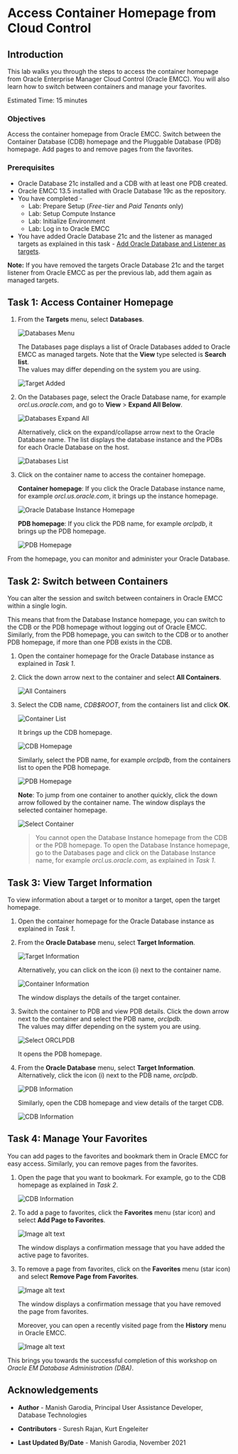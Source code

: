 # Access Container Homepage from Cloud Control

## Introduction

This lab walks you through the steps to access the container homepage from Oracle Enterprise Manager Cloud Control (Oracle EMCC). You will also learn how to switch between containers and manage your favorites.

Estimated Time: 15 minutes

### Objectives

Access the container homepage from Oracle EMCC. Switch between the Container Database (CDB) homepage and the Pluggable Database (PDB) homepage. Add pages to and remove pages from the favorites.

### Prerequisites

 - Oracle Database 21c installed and a CDB with at least one PDB created.
 - Oracle EMCC 13.5 installed with Oracle Database 19c as the repository.
 - You have completed -
    - Lab: Prepare Setup (*Free-tier* and *Paid Tenants* only)
    - Lab: Setup Compute Instance
    - Lab: Initialize Environment
    - Lab: Log in to Oracle EMCC
 - You have added Oracle Database 21c and the listener as managed targets as explained in this task - [Add Oracle Database and Listener as targets](?lab=manage-targets#Task2:AddOracleDatabaseandListenerastargets).

**Note:** If you have removed the targets Oracle Database 21c and the target listener from Oracle EMCC as per the previous lab, add them again as managed targets. 

## Task 1: Access Container Homepage

1.  From the **Targets** menu, select **Databases**.

    ![Databases Menu](../manage-targets/images/emcc-target-005-dbmenu.png)

    The Databases page displays a list of Oracle Databases added to Oracle EMCC as managed targets. Note that the **View** type selected is **Search list**.   
	The values may differ depending on the system you are using.  

    ![Target Added](../manage-targets/images/emcc-target-014-dbhome.png)

2.  On the Databases page, select the Oracle Database name, for example *orcl.us.oracle.com*, and go to **View** > **Expand All Below**. 

    ![Databases Expand All](images/emcc-dbhome-001-expandall.png)

    Alternatively, click on the expand/collapse arrow next to the Oracle Database name. The list displays the database instance and the PDBs for each Oracle Database on the host.

    ![Databases List](images/emcc-dbhome-002-dblist.png)

3.  Click on the container name to access the container homepage.

    **Container homepage**: If you click the Oracle Database instance name, for example *orcl.us.oracle.com*, it brings up the instance homepage.

    ![Oracle Database Instance Homepage](images/emcc-dbhome-003-instancehome.png)

    **PDB homepage**: If you click the PDB name, for example *orclpdb*, it brings up the PDB homepage.

    ![PDB Homepage](images/emcc-dbhome-004-pdbhome.png)

From the homepage, you can monitor and administer your Oracle Database.

## Task 2: Switch between Containers

You can alter the session and switch between containers in Oracle EMCC within a single login.

This means that from the Database Instance homepage, you can switch to the CDB or the PDB homepage without logging out of Oracle EMCC. Similarly, from the PDB homepage, you can switch to the CDB or to another PDB homepage, if more than one PDB exists in the CDB.

1.  Open the container homepage for the Oracle Database instance as explained in *Task 1*.   

2.  Click the down arrow next to the container and select **All Containers**.

    ![All Containers](images/emcc-dbhome-005-allcontainers.png)

3.  Select the CDB name, *CDB$ROOT*, from the containers list and click **OK**.  

    ![Container List](images/emcc-dbhome-006-containerlistcdb.png)

    It brings up the CDB homepage. 

    ![CDB Homepage](images/emcc-dbhome-007-cdbhome.png)

    Similarly, select the PDB name, for example *orclpdb*, from the containers list to open the PDB homepage.

    ![PDB Homepage](images/emcc-dbhome-004-pdbhome.png)

    **Note**: To jump from one container to another quickly, click the down arrow followed by the container name. The window displays the selected container homepage.

    ![Select Container](images/emcc-dbhome-008-selectcontainer.png)

	> You cannot open the Database Instance homepage from the CDB or the PDB homepage. To open the Database Instance homepage, go to the Databases page and click on the Database Instance name, for example *orcl.us.oracle.com*, as explained in *Task 1*. 

## Task 3: View Target Information

To view information about a target or to monitor a target, open the target homepage. 

1.  Open the container homepage for the Oracle Database instance as explained in *Task 1*.   

2.  From the **Oracle Database** menu, select **Target Information**. 

    ![Target Information](images/emcc-dbhome-009-targetinfo.png)

    Alternatively, you can click on the icon (i) next to the container name.

    ![Container Information](images/emcc-dbhome-010-containerinfo.png)

    The window displays the details of the target container.   

3.  Switch the container to PDB and view PDB details. Click the down arrow next to the container and select the PDB name, *orclpdb*.  
    The values may differ depending on the system you are using.

    ![Select ORCLPDB](images/emcc-dbhome-011-selectpdb.png)

    It opens the PDB homepage.  

4.  From the **Oracle Database** menu, select **Target Information**.  
    Alternatively, click the icon (i) next to the PDB name, *orclpdb*.

    ![PDB Information](images/emcc-dbhome-012-pdbinfo.png)

    Similarly, open the CDB homepage and view details of the target CDB.

    ![CDB Information](images/emcc-dbhome-013-cdbinfo.png)

## Task 4: Manage Your Favorites

You can add pages to the favorites and bookmark them in Oracle EMCC for easy access. Similarly, you can remove pages from the favorites.

1.  Open the page that you want to bookmark. For example, go to the CDB homepage as explained in *Task 2*.

    ![CDB Information](images/emcc-dbhome-007-cdbhome.png)

2.  To add a page to favorites, click the **Favorites** menu (star icon) and select **Add Page to Favorites**.

    ![Image alt text](images/emcc-dbhome-014-favoriteadd.png)

    The window displays a confirmation message that you have added the active page to favorites.   

3.  To remove a page from favorites, click on the **Favorites** menu (star icon) and select **Remove Page from Favorites**.

    ![Image alt text](images/emcc-dbhome-015-favoriteremove.png)

    The window displays a confirmation message that you have removed the page from favorites.

    Moreover, you can open a recently visited page from the **History** menu in Oracle EMCC. 

    ![Image alt text](images/emcc-dbhome-016-history.png)

This brings you towards the successful completion of this workshop on *Oracle EM Database Administration (DBA)*.

## Acknowledgements

-   **Author** - Manish Garodia, Principal User Assistance Developer, Database Technologies

-   **Contributors** - Suresh Rajan, Kurt Engeleiter

-   **Last Updated By/Date** - Manish Garodia, November 2021
